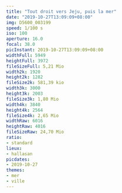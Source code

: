 ```yaml
---
title: "Tout droit vers Jeju, puis la mer"
date: "2019-10-27T13:09:09+08:00"
img: D5600_003199
speed: 1/100 s
iso: 100
aperture: 16.0
focal: 38.0
picInstant: 2019-10-27T13:09:09+08:00
widthFull: 5949
heightFull: 3972
fileSizeFull: 5,21 Mio
width2k: 1920
height2k: 1282
fileSize2k: 581,39 kio
width3k: 3000
height3k: 2003
fileSize3k: 1,80 Mio
width4k: 3840
height4k: 2564
fileSize4k: 2,65 Mio
widthRaw: 6016
heightRaw: 4016
fileSizeRaw: 24,70 Mio
ratio:
- standard
lieux:
- hallasan
picdates:
- 2019-10-27
themes:
- mer
- ville
---
```



